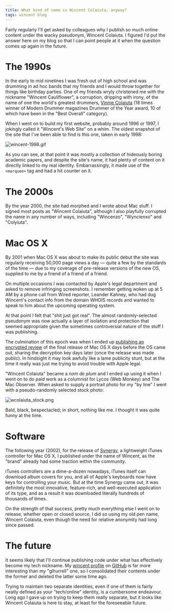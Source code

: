 ```yaml
---
title: What kind of name is Wincent Colaiuta, anyway?
tags: wincent blog
---
```


Fairly regularly I'll get asked by colleagues why I publish so much online content under the wacky pseudonym, Wincent Colaiuta. I figured I'd put the answer here on my blog so that I can point people at it when the question comes up again in the future.

# The 1990s

In the early to mid ninetines I was fresh out of high school and was drumming in ad hoc bands that my friends and I would throw together for things like birthday parties. One of my friends wryly christened me with the nickname "Wincent Cauliflower", a corruption, dripping with irony, of the name of one the world's greatest drummers, [Vinnie Colaiuta](http://vinniecolaiuta.com/) (18 times winner of Modern Drummer magazines Drummer of the Year award, 10 of which have been in the "Best Overall" category).

When I went on to build my first website, probably around 1996 or 1997, I jokingly called it "Wincent's Web Site" on a whim. The oldest snapshot of the site that I've been able to find is this one, taken in early 1998:

![wincent-1998.gif](/system/images/wincent-1998.gif)

As you can see, at that point it was mostly a collection of hideously boring academic papers, and despite the site's name, it had plenty of content on it directly linked to my real identity. Embarrassingly, it made use of the `<marquee>` tag and had a hit counter on it.

# The 2000s

By the year 2000, the site had morphed and I wrote about Mac stuff. I signed most posts as "Wincent Colaiuta", although I also playfully corrupted the name in any number of ways, including "Wincenzo", "Wyncienxo" and "Colyiuta".

# Mac OS X

By 2001 when Mac OS X was about to make its public debut the site was regularly receiving 50,000 page views a day — quite a few by the standards of the time — due to my coverage of pre-release versions of the new OS, supplied to me by a friend of a friend of a friend.

On multiple occasions I was contacted by Apple's legal department and asked to remove infringing screenshots. I remember getting woken up at 5 AM by a phone call from Wired reporter, Leander Kahney, who had dug Wincent's contact info from the domain WHOIS records and wanted to speak to him about the upcoming operating system.

At that point I felt that "shit just got real". The almost randomly-selected pseudonym was now actually a layer of isolation and protection that seemed appropriate given the sometimes controversial nature of the stuff I was publishing.

The culmination of this epoch was when I ended up [publishing an encrypted review](http://www.wired.com/culture/lifestyle/news/2001/03/42506) of the final release of Mac OS X days before the OS came out, sharing the decryption key days later (once the release was made public). In hindsight it may look awfully like a lame publicity stunt, but at the time it really was just me trying to avoid trouble with Apple legal.

"Wincent Colaiuta" became a _nom de plum_ and I ended up using it when I went on to do paid work as a columnist for Lycos (Web Monkey) and The Mac Observer. When asked to supply a portrait photo for my "by line" I went with a pseudo-randomly selected stock photo:

![wcolaiuta_stock.png](/system/images/wcolaiuta_stock.png)

Bald, black, bespectacled; in short, nothing like me. I thought it was quite funny at the time.

# Software

The following year (2002), for the release of [Synergy](/wiki/Synergy), a lightweight iTunes controller for Mac OS X, I published under the name of Wincent, as the "brand" already had some traction within the community.

iTunes controllers are a dime-a-dozen nowadays, iTunes itself can download album covers for you, and all of Apple's keyboards now have keys for controlling your music. But at the time Synergy came out, it was definitely the most innovative, feature-rich, and well-executed application of its type, and as a result it was downloaded literally hundreds of thousands of times.

On the strength of that success, pretty much everything else I went on to release, whether open or closed source, I did so using my old pen name, Wincent Colaiuta, even though the need for relative anonymity had long since passed.

# The future

It seems likely that I'll continue publishing code under what has effectively become my tech nickname. My [wincent profile](https://github.com/wincent) on [GitHub](/wiki/GitHub) is far more interesting than my "glhurrell" one, so I consolidated their contents under the former and deleted the latter some time ago.

Trying to maintain two separate identities, even if one of them is fairly neatly defined as your "tech/online" identity, is a cumbersome endeavour. Long ago I gave up on trying to keep them really separate, but it looks like Wincent Colaiuta is here to stay, at least for the foreseeable future.
